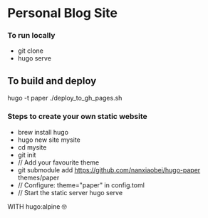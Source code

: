 # Personal Blog Site
 

### To run locally
- git clone
- hugo serve


## To build and deploy
hugo -t paper
./deploy_to_gh_pages.sh 

### Steps to create your own static website
- brew install hugo
- hugo new site mysite
- cd mysite
- git init
- // Add your favourite theme
- git submodule add https://github.com/nanxiaobei/hugo-paper themes/paper
- // Configure: theme="paper" in config.toml
- // Start the static server
hugo serve

WITH hugo:alpine 🤓
